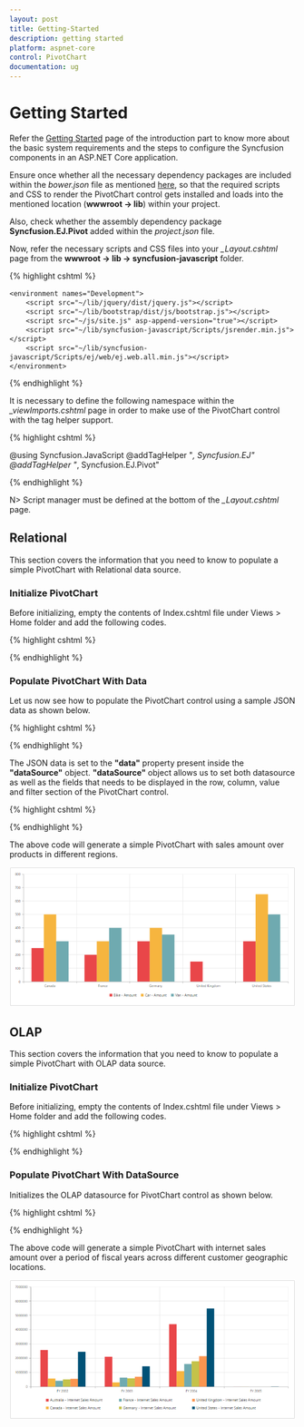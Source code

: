 ```yaml
---
layout: post
title: Getting-Started
description: getting started
platform: aspnet-core
control: PivotChart
documentation: ug
---
```


# Getting Started

Refer the [Getting Started](/aspnet-core/getting-started) page of the introduction part to know more about the basic system requirements and the steps to configure the Syncfusion components in an ASP.NET Core application.

Ensure once whether all the necessary dependency packages are included within the *bower.json* file as mentioned [here](/aspnet-core/getting-started#configure-syncfusion-components-in-aspnet-core-application), so that the required scripts and CSS to render the PivotChart control gets installed and loads into the mentioned location (**wwwroot -> lib**) within your project.

Also, check whether the assembly dependency package **Syncfusion.EJ.Pivot** added within the *project.json* file.

Now, refer the necessary scripts and CSS files into your *_Layout.cshtml* page from the **wwwroot -> lib -> syncfusion-javascript** folder.

{% highlight cshtml %}

<html>
<head>
    <environment names="Development">
        <link rel="stylesheet" href="~/lib/bootstrap/dist/css/bootstrap.css" />
        <link rel="stylesheet" href="~/css/site.css" />
        <link href="~/lib/syncfusion-javascript/Content/ej/web/default-theme/ej.web.all.min.css" rel="stylesheet" />
        <link href="~/lib/syncfusion-javascript/Content/ej/web/responsive-css/ej.responsive.css" rel="stylesheet" />
    </environment>
</head>
<body>

    <environment names="Development">
        <script src="~/lib/jquery/dist/jquery.js"></script>
        <script src="~/lib/bootstrap/dist/js/bootstrap.js"></script>
        <script src="~/js/site.js" asp-append-version="true"></script>
        <script src="~/lib/syncfusion-javascript/Scripts/jsrender.min.js"></script>
        <script src="~/lib/syncfusion-javascript/Scripts/ej/web/ej.web.all.min.js"></script>
    </environment>

</body>
</html>

{% endhighlight %}

It is necessary to define the following namespace within the *_viewImports.cshtml* page in order to make use of the PivotChart control with the tag helper support.
 
{% highlight cshtml %}
 
@using Syncfusion.JavaScript
@addTagHelper "*, Syncfusion.EJ"
@addTagHelper "*, Syncfusion.EJ.Pivot"
    
{% endhighlight %}

N> Script manager must be defined at the bottom of the *_Layout.cshtml* page.

## Relational

This section covers the information that you need to know to populate a simple PivotChart with Relational data source.

### Initialize PivotChart

Before initializing, empty the contents of Index.cshtml file under Views > Home folder and add the following codes.

{% highlight cshtml %}

<ej-pivot-chart id="PivotChart1"></ej-pivot-chart>

<style>
    #PivotChart1 {
        width:950px;
        height:460px;
    }
</style>

{% endhighlight %}

### Populate PivotChart With Data

Let us now see how to populate the PivotChart control using a sample JSON data as shown below. 

{% highlight cshtml %}

<ej-pivot-chart id="PivotChart1" load="onload"></ej-pivot-chart>

<script type="text/javascript">
function onload(args) {
    args.model.dataSource.data = [
                    { Amount: 100, Country: "Canada", Date: "FY 2005", Product: "Bike", Quantity: 2, State: "Alberta" },
                    { Amount: 200, Country: "Canada", Date: "FY 2006", Product: "Van", Quantity: 3, State: "British Columbia" },
                    { Amount: 300, Country: "Canada", Date: "FY 2007", Product: "Car", Quantity: 4, State: "Brunswick" },
                    { Amount: 150, Country: "Canada", Date: "FY 2008", Product: "Bike", Quantity: 3, State: "Manitoba" },
                    { Amount: 200, Country: "Canada", Date: "FY 2006", Product: "Car", Quantity: 4, State: "Ontario" },
                    { Amount: 100, Country: "Canada", Date: "FY 2007", Product: "Van", Quantity: 1, State: "Quebec" },
                    { Amount: 200, Country: "France", Date: "FY 2005", Product: "Bike", Quantity: 2, State: "Charente-Maritime" },
                    { Amount: 250, Country: "France", Date: "FY 2006", Product: "Van", Quantity: 4, State: "Essonne" },
                    { Amount: 300, Country: "France", Date: "FY 2007", Product: "Car", Quantity: 3, State: "Garonne (Haute)" },
                    { Amount: 150, Country: "France", Date: "FY 2008", Product: "Van", Quantity: 2, State: "Gers" },
                    { Amount: 200, Country: "Germany", Date: "FY 2006", Product: "Van", Quantity: 3, State: "Bayern" },
                    { Amount: 250, Country: "Germany", Date: "FY 2007", Product: "Car", Quantity: 3, State: "Brandenburg" },
                    { Amount: 150, Country: "Germany", Date: "FY 2008", Product: "Car", Quantity: 4, State: "Hamburg" },
                    { Amount: 200, Country: "Germany", Date: "FY 2008", Product: "Bike", Quantity: 4, State: "Hessen" },
                    { Amount: 150, Country: "Germany", Date: "FY 2007", Product: "Van", Quantity: 3, State: "Nordrhein-Westfalen" },
                    { Amount: 100, Country: "Germany", Date: "FY 2005", Product: "Bike", Quantity: 2, State: "Saarland" },
                    { Amount: 150, Country: "United Kingdom", Date: "FY 2008", Product: "Bike", Quantity: 5, State: "England" },
                    { Amount: 250, Country: "United States", Date: "FY 2007", Product: "Car", Quantity: 4, State: "Alabama" },
                    { Amount: 200, Country: "United States", Date: "FY 2005", Product: "Van", Quantity: 4, State: "California" },
                    { Amount: 100, Country: "United States", Date: "FY 2006", Product: "Bike", Quantity: 2, State: "Colorado" },
                    { Amount: 150, Country: "United States", Date: "FY 2008", Product: "Car", Quantity: 3, State: "New Mexico" },
                    { Amount: 200, Country: "United States", Date: "FY 2005", Product: "Bike", Quantity: 4, State: "New York" },
                    { Amount: 250, Country: "United States", Date: "FY 2008", Product: "Car", Quantity: 3, State: "North Carolina" },
                    { Amount: 300, Country: "United States", Date: "FY 2007", Product: "Van", Quantity: 4, State: "South Carolina" }
    ];
    loadTheme(args);
}
</script>

<style>
    #PivotChart1 {
        width:950px;
        height:460px;
    }
</style>
    
{% endhighlight %}

The JSON data is set to the **"data"** property present inside the **"dataSource"** object. **"dataSource"** object allows us to set both datasource as well as the fields that needs to be displayed in the row, column, value and filter section of the PivotChart control.
  
{% highlight cshtml %}
  
<ej-pivot-chart id="PivotChart1" load="onload">
    <e-data-source>
        <e-pivot-rows>
            <e-row-field field-name="Country" field-caption="Country"></e-row-field>
        </e-pivot-rows>
        <e-pivot-columns>
            <e-column-field field-name="Product" field-caption="Product"></e-column-field>
        </e-pivot-columns>
        <e-pivot-values>
            <e-value-field field-name="Amount" field-caption="Amount"></e-value-field>
        </e-pivot-values>
    </e-data-source>
    <e-common-series-options type="Column" enable-animation="true">
        <e-chart-tooltip visible="true"></e-chart-tooltip>
    </e-common-series-options>
    <e-size width="950px" height="460px"></e-size>
    <e-legend row-count="2"></e-legend>
</ej-pivot-chart>

{% endhighlight %}

The above code will generate a simple PivotChart with sales amount over products in different regions.

![](Getting-Started_images/purejs.png)

## OLAP

This section covers the information that you need to know to populate a simple PivotChart with OLAP data source.

### Initialize PivotChart

Before initializing, empty the contents of Index.cshtml file under Views > Home folder and add the following codes.

{% highlight cshtml %}

<ej-pivot-chart id="PivotChart1"></ej-pivot-chart>

<style>
    #PivotChart1 {
        width:950px;
        height:460px;
    }
</style>

{% endhighlight %}

### Populate PivotChart With DataSource

Initializes the OLAP datasource for PivotChart control as shown below.

{% highlight cshtml %}

<ej-pivot-chart id="PivotChart1">
    <e-data-source catalog="Adventure Works DW 2008 SE" cube="Adventure Works" data="//bi.syncfusion.com/olap/msmdpump.dll">
        <e-pivot-rows>
            <e-row-field field-name="[Date].[Fiscal]"></e-row-field>
        </e-pivot-rows>
        <e-pivot-columns>
            <e-column-field field-name="[Customer].[Customer Geography]"></e-column-field>
        </e-pivot-columns>
        <e-pivot-values>
            <e-value-field axis="Column">
                <e-measures>
                    <e-measure-items field-name="[Measures].[Internet Sales Amount]"></e-measure-items>
                </e-measures>
            </e-value-field>
        </e-pivot-values>
    </e-data-source>
    <e-common-series-options type="Column" enable-animation="true">
        <e-chart-tooltip visible="true"></e-chart-tooltip>
    </e-common-series-options>
    <e-size width="950px" height="460px"></e-size>
    <e-legend row-count="2"></e-legend>
</ej-pivot-chart>

{% endhighlight %}

The above code will generate a simple PivotChart with internet sales amount over a period of fiscal years across different customer geographic locations.

![](Getting-Started_images/Olap.png)
